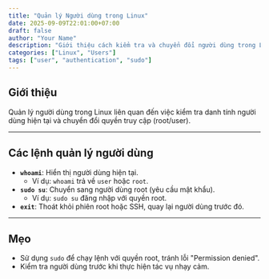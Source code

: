 ```yaml
---
title: "Quản lý Người dùng trong Linux"
date: 2025-09-09T22:01:00+07:00
draft: false
author: "Your Name"
description: "Giới thiệu cách kiểm tra và chuyển đổi người dùng trong Linux."
categories: ["Linux", "Users"]
tags: ["user", "authentication", "sudo"]
---
```


## Giới thiệu
Quản lý người dùng trong Linux liên quan đến việc kiểm tra danh tính người dùng hiện tại và chuyển đổi quyền truy cập (root/user).

---

## Các lệnh quản lý người dùng
- **`whoami`**: Hiển thị người dùng hiện tại.
  - Ví dụ: `whoami` trả về `user` hoặc `root`.
- **`sudo su`**: Chuyển sang người dùng root (yêu cầu mật khẩu).
  - Ví dụ: `sudo su` đăng nhập với quyền root.
- **`exit`**: Thoát khỏi phiên root hoặc SSH, quay lại người dùng trước đó.

---

## Mẹo
- Sử dụng `sudo` để chạy lệnh với quyền root, tránh lỗi "Permission denied".
- Kiểm tra người dùng trước khi thực hiện tác vụ nhạy cảm.
